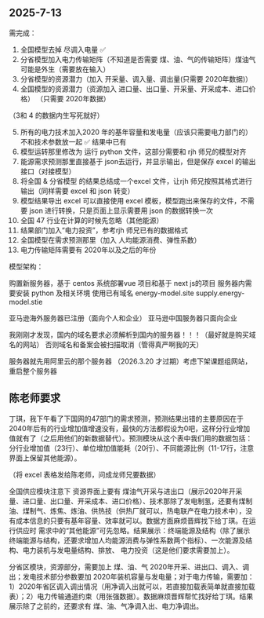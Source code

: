 ## 2025-7-13 ##

需完成：

1. 全国模型去掉 尽调入电量   ✅
2. 分省模型加入电力传输矩阵（不知道是否需要 煤、油、气的传输矩阵）煤油气可能是外生（需要放在输入）
3. 分省模型的资源潜力（加入 开采量、调入量、调出量(只需要 2020年数据)）
4. 全国模型的资源潜力（资源加入 进口量、出口量、开采量、开采成本、进口价格） （只需要 2020年数据）

（3和 4 的数据内生写死就好）

5. 所有的电力技术加入2020 年的基年容量和发电量（应该只需要电力部门的）不和技术参数放一起 ✅ 结果中已有
6. 模型运转那里修改为 运行 python 文件，这部分需要和 rjh 师兄的模型对齐
7. 能源需求预测那里直接基于 json去运行，并显示输出，但是保存 excel 的输出接口（对接模型）
8. 将全国 & 分省模型 的结果总结成一个excel 文件，让rjh 师兄按照其格式进行输出（同样需要 excel 和 json 转变）
9. 模型结果导出 excel 可以直接使用 excel 模板，模型跑出来保存的文件，不需要 json 进行转换，只是页面上显示需要用 json 的数据转换一次
10. 全国 47 行业在计算的时候先忽略（其他能源）
11. 结果部门加入“电力投资”，参考rjh 师兄已有的数据格式
12. 全国模型在需求预测那里（加入 人均能源消费、弹性系数）
13. 电力传输矩阵需要有 2020年以及之后的年份


模型架构：

购置新服务器，基于 centos 系统部署vue 项目和基于 next js的项目
服务器内需要安装 python 及相关环境
使用已有域名 energy-model.site     supply.energy-model.stie


亚马逊海外服务器已注册（面向个人和企业）
亚马逊中国服务器只面向企业

我刚刚才发现，国内的域名要求必须解析到国内的服务器！！！（最好就是购买域名的网站）
否则域名和备案会被扫描取消（管得真严啊我的天）

服务器就先用阿里云的那个服务器 （2026.3.20 才过期）考虑下架课题组网站，重启整个服务器


## 陈老师要求 ##

丁琪，我下午看了下国网的47部门的需求预测，预测结果出错的主要原因在于2040年后有的行业增加值增速没有，最快的方法都假设为0吧，这样分行业增加值就有了（之后用他们的新数据替代）。预测模块从这个表中我们用的数据包括：分行业增加值（23行）、单位增加值能耗（20行）、不同能源比例（11-17行，注意界面上保留其他能源）。

（将 excel 表格发给陈老师，问成龙师兄要数据）


全国供应模块注意下 资源界面上要有 煤油气开采与进出口（展示2020年开采量、进口量、出口量、开采成本、进口价格）、技术那除了发电制氢，还要有煤制油、煤制气、炼焦、炼油、供热技（供热厂就可以，热电联产在电力技术中），没有成本信息的只要有基年容量、效率就可以。数据方面麻烦晋辉找下给丁琪。在运行供应时 需求中的“其他能源”可先忽略。结果展示：终端能源及结构（除了展示终端能源与结构，还要求增加人均能源消费与弹性系数两个指标）、一次能源及结构、电力装机与发电量结构、排放、 电力投资（这是他们要求需要加上）。



分省区模块，资源部分，需要加上 煤、油、气 2020年开采、进出口、调入、调出；发电技术部分参数要加 2020年装机容量与发电量；对于电力传输，需要加：1）2020年省区调入调出情况（用净调入出就可以，若直接加载表简单就直接加载表）；2）电力传输通道约束（用张强数据）。数据麻烦晋辉帮忙找好给丁琪。结果展示除了之前的，还要求有 煤、油、气净调入出、电力净调出。